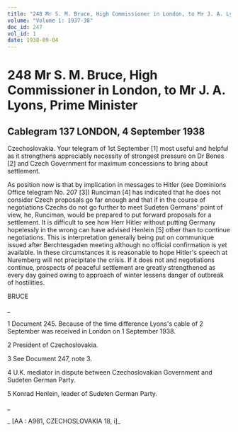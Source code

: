 ```yaml
---
title: "248 Mr S. M. Bruce, High Commissioner in London, to Mr J. A. Lyons, Prime Minister"
volume: "Volume 1: 1937-38"
doc_id: 247
vol_id: 1
date: 1938-09-04
---
```


# 248 Mr S. M. Bruce, High Commissioner in London, to Mr J. A. Lyons, Prime Minister

## Cablegram 137 LONDON, 4 September 1938

Czechoslovakia. Your telegram of 1st September [1] most useful and helpful as it strengthens appreciably necessity of strongest pressure on Dr Benes [2] and Czech Government for maximum concessions to bring about settlement.

As position now is that by implication in messages to Hitler (see Dominions Office telegram No. 207 [3]) Runciman [4] has indicated that he does not consider Czech proposals go far enough and that if in the course of negotiations Czechs do not go further to meet Sudeten Germans' point of view, he, Runciman, would be prepared to put forward proposals for a settlement. It is difficult to see how Herr Hitler without putting Germany hopelessly in the wrong can have advised Henlein [5] other than to continue negotiations. This is interpretation generally being put on communique issued after Berchtesgaden meeting although no official confirmation is yet available. In these circumstances it is reasonable to hope Hitler's speech at Nuremberg will not precipitate the crisis. If it does not and negotiations continue, prospects of peaceful settlement are greatly strengthened as every day gained owing to approach of winter lessens danger of outbreak of hostilities.

BRUCE

_

1 Document 245. Because of the time difference Lyons's cable of 2 September was received in London on 1 September 1938.

2 President of Czechoslovakia.

3 See Document 247, note 3.

4 U.K. mediator in dispute between Czechoslovakian Government and Sudeten German Party.

5 Konrad Henlein, leader of Sudeten German Party.

_

_ [AA : A981, CZECHOSLOVAKIA 18, i]_
